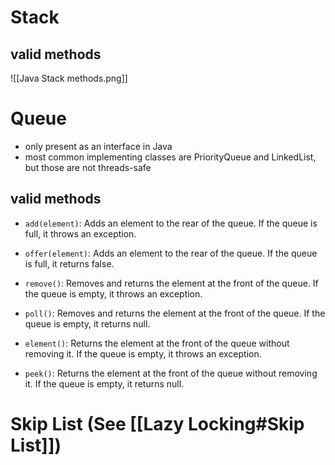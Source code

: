 # Stack
## valid methods
![[Java Stack methods.png]]
# Queue
- only present as an interface in Java
- most common implementing classes are PriorityQueue and LinkedList, but those are not threads-safe
## valid methods


- `add(element)`: Adds an element to the rear of the queue. If the queue is full, it throws an exception.

- `offer(element)`: Adds an element to the rear of the queue. If the queue is full, it returns false.

- `remove()`: Removes and returns the element at the front of the queue. If the queue is empty, it throws an exception.

- `poll()`: Removes and returns the element at the front of the queue. If the queue is empty, it returns null.

- `element()`: Returns the element at the front of the queue without removing it. If the queue is empty, it throws an exception.

- `peek()`: Returns the element at the front of the queue without removing it. If the queue is empty, it returns null.

# Skip List (See [[Lazy Locking#Skip List]])